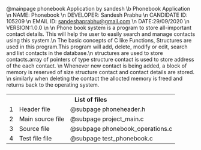 @mainpage phonebook Application by sandesh
 \b Phonebook Application \n
NAME: Phonebook \n
DEVELOPER: Sandesh Prabhu \n
CANDIDATE ID: 105209 \n
EMAIL ID: sandeshaprabhu@gmail.com \n
DATE:29/09/2020 \n
VERSION:1.0.0 \n \n
Phone book system is a program to store all-important contact details. This will help the user to easily search and manage contacts using this system.\n The basic concepts of C like Functions, Structures are used in this program.This program will add, delete, modify or edit, search and list contacts in the database.\n structures are used to store contacts.array of pointers of type structure contact is used to store address of the each contact. \n Whenever new contact is being added, a block of memory is reserved of size structure contact and contact details are stored. \n similarly when deleting the contact the allocted memory is freed and returns back to the operating system.

<table>
	
   <tr>
	  <th colspan="3">List of files</th>
   <tr>
      <td>1</td>
      <td> Header file</td>
      <td>@subpage phoneheader.h</td>
   </tr>
   
   <tr>
      <td>2</td>
      <td>Main source file</td>
      <td>@subpage project_main.c</td>
   </tr>
   
   <tr>
      <td>3</td>
      <td>Source file</td>
	  <td>@subpage phonebook_operations.c</td>
   </tr>
   
   <tr>
      <td>4</td>
      <td>Test file file</td>
      <td>@subpage test_phonebook.c</td>
   </tr>
</table>
